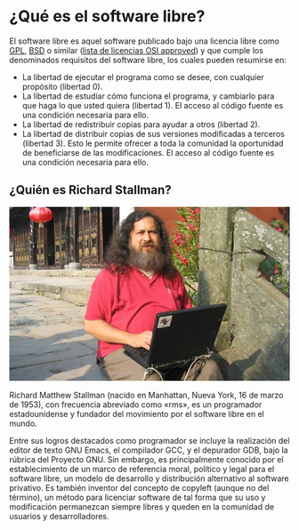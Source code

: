 # ¿Qué es el software libre?

El software libre es aquel software publicado bajo una licencia libre como [GPL](https://www.gnu.org/licenses/license-list.html#GNUGPLv3), [BSD](https://www.gnu.org/licenses/license-list.html#ModifiedBSD) o similar ([lista de licencias OSI approved](https://opensource.org/licenses/alphabetical)) y que cumple los denominados requisitos del software libre, los cuales pueden resumirse en:

* La libertad de ejecutar el programa como se desee, con cualquier propósito (libertad 0).
* La libertad de estudiar cómo funciona el programa, y cambiarlo para que haga lo que usted quiera (libertad 1).  El  acceso al código fuente es una condición necesaria para ello.
* La libertad de redistribuir copias para ayudar a otros (libertad 2).
* La libertad de distribuir copias de sus versiones modificadas a terceros (libertad 3). Esto le permite ofrecer  a   toda la comunidad la oportunidad de beneficiarse de las modificaciones. El acceso al código fuente es una  condición necesaria para ello.

## ¿Quién es Richard Stallman?

![](img/richardStallman.jpg)

Richard Matthew Stallman (nacido en Manhattan, Nueva York, 16 de marzo de 1953), con frecuencia abreviado como «rms»,​ es un programador estadounidense y fundador del movimiento por el software libre en el mundo.

Entre sus logros destacados como programador se incluye la realización del editor de texto GNU Emacs, el compilador GCC,​ y el depurador GDB,​ bajo la rúbrica del Proyecto GNU. Sin embargo, es principalmente conocido por el establecimiento de un marco de referencia moral, político y legal para el software libre, un modelo de desarrollo y distribución alternativo al software privativo. Es también inventor del concepto de copyleft (aunque no del término), un método para licenciar software de tal forma que su uso y modificación permanezcan siempre libres y queden en la comunidad de usuarios y desarrolladores.
